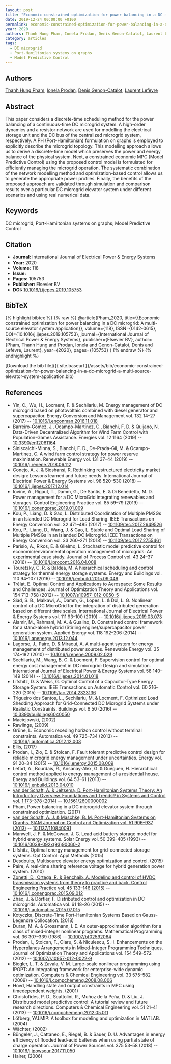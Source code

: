 ```yaml
---
layout: post
title: "Economic constrained optimization for power balancing in a DC microgrid: A multi-source elevator system application"
date: 2019-12-24 00:00:00 +0100
permalink: economic-constrained-optimization-for-power-balancing-in-a-dc-microgrid-a-multi-source-elevator-system-application
year: 2020
authors: Thanh Hung Pham, Ionela Prodan, Denis Genon-Catalot, Laurent Lefèvre
category: articles
tags:
  - DC microgrid
  - Port-Hamiltonian systems on graphs
  - Model Predictive Control
---
```

 
## Authors
[Thanh Hung Pham](authors/thanh-hung-pham), [Ionela Prodan](authors/ionela-prodan), [Denis Genon-Catalot](authors/denis-genon-catalot), [Laurent Lefèvre](authors/laurent-lefevre)
 
## Abstract
This paper considers a discrete-time scheduling method for the power balancing of a continuous-time DC microgrid system. A high-order dynamics and a resistor network are used for modelling the electrical storage unit and the DC bus of the centralized microgrid system, respectively. A PH (Port-Hamiltonian) formulation on graphs is employed to explicitly describe the microgrid topology. This modelling approach allows us to derive a discrete-time model which preserves the power and energy balance of the physical system. Next, a constrained economic MPC (Model Predictive Control) using the proposed control model is formulated for efficiently managing the microgrid operation. The systematic combination of the network modelling method and optimization-based control allows us to generate the appropriate power profiles. Finally, the benefits of the proposed approach are validated through simulation and comparison results over a particular DC microgrid elevator system under different scenarios and using real numerical data.
 
## Keywords
DC microgrid; Port-Hamiltonian systems on graphs; Model Predictive Control
 
## Citation
- **Journal:** International Journal of Electrical Power &amp; Energy Systems
- **Year:** 2020
- **Volume:** 118
- **Issue:** 
- **Pages:** 105753
- **Publisher:** Elsevier BV
- **DOI:** [10.1016/j.ijepes.2019.105753](https://doi.org/10.1016/j.ijepes.2019.105753)
 
## BibTeX
{% highlight bibtex %}
{% raw %}
@article{Pham_2020,
  title={{Economic constrained optimization for power balancing in a DC microgrid: A multi-source elevator system application}},
  volume={118},
  ISSN={0142-0615},
  DOI={10.1016/j.ijepes.2019.105753},
  journal={International Journal of Electrical Power &amp; Energy Systems},
  publisher={Elsevier BV},
  author={Pham, Thanh Hung and Prodan, Ionela and Genon-Catalot, Denis and Lefèvre, Laurent},
  year={2020},
  pages={105753}
}
{% endraw %}
{% endhighlight %}
 
[Download the bib file]({{ site.baseurl }}/assets/bib/economic-constrained-optimization-for-power-balancing-in-a-dc-microgrid-a-multi-source-elevator-system-application.bib)
 
## References
- Yin, C., Wu, H., Locment, F. & Sechilariu, M. Energy management of DC microgrid based on photovoltaic combined with diesel generator and supercapacitor. Energy Conversion and Management vol. 132 14–27 (2017) -- [10.1016/j.enconman.2016.11.018](https://doi.org/10.1016/j.enconman.2016.11.018)
- Barreiro-Gomez, J., Ocampo-Martinez, C., Bianchi, F. D. & Quijano, N. Data-Driven Decentralized Algorithm for Wind Farm Control with Population-Games Assistance. Energies vol. 12 1164 (2019) -- [10.3390/en12061164](https://doi.org/10.3390/en12061164)
- Siniscalchi-Minna, S., Bianchi, F. D., De-Prada-Gil, M. & Ocampo-Martinez, C. A wind farm control strategy for power reserve maximization. Renewable Energy vol. 131 37–44 (2019) -- [10.1016/j.renene.2018.06.112](https://doi.org/10.1016/j.renene.2018.06.112)
- Conejo, A. J. & Sioshansi, R. Rethinking restructured electricity market design: Lessons learned and future needs. International Journal of Electrical Power &amp; Energy Systems vol. 98 520–530 (2018) -- [10.1016/j.ijepes.2017.12.014](https://doi.org/10.1016/j.ijepes.2017.12.014)
- Iovine, A., Rigaut, T., Damm, G., De Santis, E. & Di Benedetto, M. D. Power management for a DC MicroGrid integrating renewables and storages. Control Engineering Practice vol. 85 59–79 (2019) -- [10.1016/j.conengprac.2019.01.009](https://doi.org/10.1016/j.conengprac.2019.01.009)
- Kou, P., Liang, D. & Gao, L. Distributed Coordination of Multiple PMSGs in an Islanded DC Microgrid for Load Sharing. IEEE Transactions on Energy Conversion vol. 32 471–485 (2017) -- [10.1109/tec.2017.2649526](https://doi.org/10.1109/tec.2017.2649526)
- Kou, P., Liang, D., Wang, J. & Gao, L. Stable and Optimal Load Sharing of Multiple PMSGs in an Islanded DC Microgrid. IEEE Transactions on Energy Conversion vol. 33 260–271 (2018) -- [10.1109/tec.2017.2755461](https://doi.org/10.1109/tec.2017.2755461)
- Parisio, A., Rikos, E. & Glielmo, L. Stochastic model predictive control for economic/environmental operation management of microgrids: An experimental case study. Journal of Process Control vol. 43 24–37 (2016) -- [10.1016/j.jprocont.2016.04.008](https://doi.org/10.1016/j.jprocont.2016.04.008)
- Touretzky, C. R. & Baldea, M. A hierarchical scheduling and control strategy for thermal energy storage systems. Energy and Buildings vol. 110 94–107 (2016) -- [10.1016/j.enbuild.2015.09.049](https://doi.org/10.1016/j.enbuild.2015.09.049)
- Trélat, E. Optimal Control and Applications to Aerospace: Some Results and Challenges. Journal of Optimization Theory and Applications vol. 154 713–758 (2012) -- [10.1007/s10957-012-0050-5](https://doi.org/10.1007/s10957-012-0050-5)
- Siad, S. B., Malkawi, A., Damm, G., Lopes, L. & Dol, L. G. Nonlinear control of a DC MicroGrid for the integration of distributed generation based on different time scales. International Journal of Electrical Power &amp; Energy Systems vol. 111 93–100 (2019) -- [10.1016/j.ijepes.2019.03.073](https://doi.org/10.1016/j.ijepes.2019.03.073)
- Alamir, M., Rahmani, M. A. & Gualino, D. Constrained control framework for a stand-alone hybrid (Stirling engine)/supercapacitor power generation system. Applied Energy vol. 118 192–206 (2014) -- [10.1016/j.apenergy.2013.12.044](https://doi.org/10.1016/j.apenergy.2013.12.044)
- Lagorse, J., Paire, D. & Miraoui, A. A multi-agent system for energy management of distributed power sources. Renewable Energy vol. 35 174–182 (2010) -- [10.1016/j.renene.2009.02.029](https://doi.org/10.1016/j.renene.2009.02.029)
- Sechilariu, M., Wang, B. C. & Locment, F. Supervision control for optimal energy cost management in DC microgrid: Design and simulation. International Journal of Electrical Power &amp; Energy Systems vol. 58 140–149 (2014) -- [10.1016/j.ijepes.2014.01.018](https://doi.org/10.1016/j.ijepes.2014.01.018)
- Lifshitz, D. & Weiss, G. Optimal Control of a Capacitor-Type Energy Storage System. IEEE Transactions on Automatic Control vol. 60 216–220 (2015) -- [10.1109/tac.2014.2323136](https://doi.org/10.1109/tac.2014.2323136)
- Trigueiro dos Santos, L., Sechilariu, M. & Locment, F. Optimized Load Shedding Approach for Grid-Connected DC Microgrid Systems under Realistic Constraints. Buildings vol. 6 50 (2016) -- [10.3390/buildings6040050](https://doi.org/10.3390/buildings6040050)
- Maciejowski, (2002)
- Rawlings, (2009)
- Grüne, L. Economic receding horizon control without terminal constraints. Automatica vol. 49 725–734 (2013) -- [10.1016/j.automatica.2012.12.003](https://doi.org/10.1016/j.automatica.2012.12.003)
- Ellis, (2017)
- Prodan, I., Zio, E. & Stoican, F. Fault tolerant predictive control design for reliable microgrid energy management under uncertainties. Energy vol. 91 20–34 (2015) -- [10.1016/j.energy.2015.08.009](https://doi.org/10.1016/j.energy.2015.08.009)
- Lefort, A., Bourdais, R., Ansanay-Alex, G. & Guéguen, H. Hierarchical control method applied to energy management of a residential house. Energy and Buildings vol. 64 53–61 (2013) -- [10.1016/j.enbuild.2013.04.010](https://doi.org/10.1016/j.enbuild.2013.04.010)
- [van der Schaft, A. & Jeltsema, D. Port-Hamiltonian Systems Theory: An Introductory Overview. Foundations and Trends® in Systems and Control vol. 1 173–378 (2014)](port-hamiltonian-systems-theory-an-introductory-overview) -- [10.1561/2600000002](https://doi.org/10.1561/2600000002)
- Pham, Power balancing in a DC microgrid elevator system through constrained optimization. (2017)
- [van der Schaft, A. J. & Maschke, B. M. Port-Hamiltonian Systems on Graphs. SIAM Journal on Control and Optimization vol. 51 906–937 (2013)](port-hamiltonian-systems-on-graphs) -- [10.1137/110840091](https://doi.org/10.1137/110840091)
- Manwell, J. F. & McGowan, J. G. Lead acid battery storage model for hybrid energy systems. Solar Energy vol. 50 399–405 (1993) -- [10.1016/0038-092x(93)90060-2](https://doi.org/10.1016/0038-092x(93)90060-2)
- Lifshitz, Optimal energy management for grid-connected storage systems. Opt Control: Appl Methods (2015)
- Desdouits, Multisource elevator energy optimization and control. (2015)
- Paire, A real-time sharing reference voltage for hybrid generation power system. (2010)
- [Zonetti, D., Ortega, R. & Benchaib, A. Modeling and control of HVDC transmission systems from theory to practice and back. Control Engineering Practice vol. 45 133–146 (2015)](modeling-and-control-of-hvdc-transmission-systems-from-theory-to-practice-and-back) -- [10.1016/j.conengprac.2015.09.012](https://doi.org/10.1016/j.conengprac.2015.09.012)
- Zhao, J. & Dörfler, F. Distributed control and optimization in DC microgrids. Automatica vol. 61 18–26 (2015) -- [10.1016/j.automatica.2015.07.015](https://doi.org/10.1016/j.automatica.2015.07.015)
- Kotyczka, Discrete-Time Port-Hamiltonian Systems Based on Gauss-Legendre Collocation. (2018)
- Duran, M. A. & Grossmann, I. E. An outer-approximation algorithm for a class of mixed-integer nonlinear programs. Mathematical Programming vol. 36 307–339 (1986) -- [10.1007/bf02592064](https://doi.org/10.1007/bf02592064)
- Prodan, I., Stoican, F., Olaru, S. & Niculescu, S.-I. Enhancements on the Hyperplanes Arrangements in Mixed-Integer Programming Techniques. Journal of Optimization Theory and Applications vol. 154 549–572 (2012) -- [10.1007/s10957-012-0022-9](https://doi.org/10.1007/s10957-012-0022-9)
- Biegler, L. T. & Zavala, V. M. Large-scale nonlinear programming using IPOPT: An integrating framework for enterprise-wide dynamic optimization. Computers &amp; Chemical Engineering vol. 33 575–582 (2009) -- [10.1016/j.compchemeng.2008.08.006](https://doi.org/10.1016/j.compchemeng.2008.08.006)
- Hovd, Handling state and output constraints in MPC using timedependent weights. (2001)
- Christofides, P. D., Scattolini, R., Muñoz de la Peña, D. & Liu, J. Distributed model predictive control: A tutorial review and future research directions. Computers &amp; Chemical Engineering vol. 51 21–41 (2013) -- [10.1016/j.compchemeng.2012.05.011](https://doi.org/10.1016/j.compchemeng.2012.05.011)
- Löfberg, YALMIP: A toolbox for modeling and optimization in MATLAB. (2004)
- Wächter, (2002)
- Büngeler, J., Cattaneo, E., Riegel, B. & Sauer, D. U. Advantages in energy efficiency of flooded lead-acid batteries when using partial state of charge operation. Journal of Power Sources vol. 375 53–58 (2018) -- [10.1016/j.jpowsour.2017.11.050](https://doi.org/10.1016/j.jpowsour.2017.11.050)
- Hairer, (2006)

